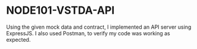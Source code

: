 # NODE101-VSTDA-API

Using the given mock data and contract, I implemented an API server using ExpressJS. I also used Postman, to verify my code was working as expected.
